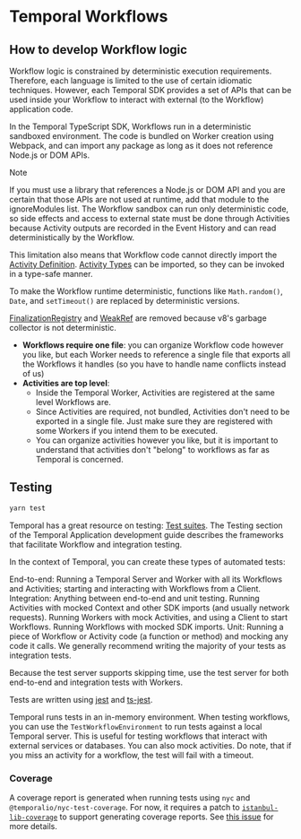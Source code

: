 # Temporal Workflows

## How to develop Workflow logic

Workflow logic is constrained by deterministic execution requirements. Therefore, each language is limited to the use of certain idiomatic techniques. However, each Temporal SDK provides a set of APIs that can be used inside your Workflow to interact with external (to the Workflow) application code.

In the Temporal TypeScript SDK, Workflows run in a deterministic sandboxed environment. The code is bundled on Worker creation using Webpack, and can import any package as long as it does not reference Node.js or DOM APIs.

> [!NOTE]
> If you must use a library that references a Node.js or DOM API and you are certain that those APIs are not used at runtime, add that module to the ignoreModules list.
> The Workflow sandbox can run only deterministic code, so side effects and access to external state must be done through Activities because Activity outputs are recorded in the Event History and can read deterministically by the Workflow.

This limitation also means that Workflow code cannot directly import the [Activity Definition](https://docs.temporal.io/activities#activity-definition). [Activity Types](https://docs.temporal.io/activities#activity-type) can be imported, so they can be invoked in a type-safe manner.

To make the Workflow runtime deterministic, functions like `Math.random()`, `Date`, and `setTimeout()` are replaced by deterministic versions.

[FinalizationRegistry](https://developer.mozilla.org/en-US/docs/Web/JavaScript/Reference/Global_Objects/FinalizationRegistry) and [WeakRef](https://developer.mozilla.org/en-US/docs/Web/JavaScript/Reference/Global_Objects/WeakRef) are removed because v8's garbage collector is not deterministic.

- **Workflows require one file**: you can organize Workflow code however you like, but each Worker needs to reference a single file that exports all the Workflows it handles (so you have to handle name conflicts instead of us)
- **Activities are top level**:
  - Inside the Temporal Worker, Activities are registered at the same level Workflows are.
  - Since Activities are required, not bundled, Activities don't need to be exported in a single file.
    Just make sure they are registered with some Workers if you intend them to be executed.
  - You can organize activities however you like, but it is important to understand that activities don't "belong" to workflows as far as Temporal is concerned.

## Testing

```sh
yarn test
```

Temporal has a great resource on testing: [Test suites](https://docs.temporal.io/develop/typescript/testing-suite). The Testing section of the Temporal Application development guide describes the frameworks that facilitate Workflow and integration testing.

In the context of Temporal, you can create these types of automated tests:

End-to-end: Running a Temporal Server and Worker with all its Workflows and Activities; starting and interacting with Workflows from a Client.
Integration: Anything between end-to-end and unit testing.
Running Activities with mocked Context and other SDK imports (and usually network requests).
Running Workers with mock Activities, and using a Client to start Workflows.
Running Workflows with mocked SDK imports.
Unit: Running a piece of Workflow or Activity code (a function or method) and mocking any code it calls.
We generally recommend writing the majority of your tests as integration tests.

Because the test server supports skipping time, use the test server for both end-to-end and integration tests with Workers.

Tests are written using [jest](https://jestjs.io/docs/getting-started) and [ts-jest](https://kulshekhar.github.io/ts-jest/docs/).

Temporal runs tests in an in-memory environment. When testing workflows, you can use the `TestWorkflowEnvironment` to run tests against a local Temporal server. This is useful for testing workflows that interact with external services or databases. You can also mock activities. Do note, that if you miss an activity for a workflow, the test will fail with a timeout.

### Coverage

A coverage report is generated when running tests using `nyc` and `@temporalio/nyc-test-coverage`. For now, it requires a patch to [`istanbul-lib-coverage`](../../.yarn/patches/istanbul-lib-coverage-npm-3.2.2-5c0526e059.patch) to support generating coverage reports. See [this issue](https://github.com/temporalio/sdk-typescript/issues/1233#issuecomment-2211603638) for more details.
